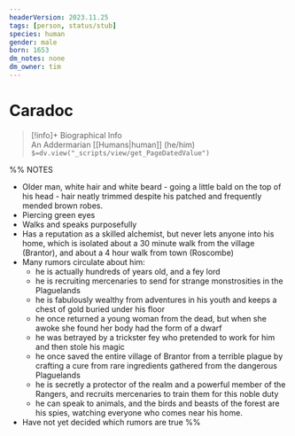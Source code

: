 ```yaml
---
headerVersion: 2023.11.25
tags: [person, status/stub]
species: human
gender: male
born: 1653
dm_notes: none
dm_owner: tim
---
```

# Caradoc
>[!info]+ Biographical Info  
> An Addermarian [[Humans|human]] (he/him)  
> `$=dv.view("_scripts/view/get_PageDatedValue")`

%% NOTES

- Older man, white hair and white beard - going a little bald on the top of his head - hair neatly trimmed despite his patched and frequently mended brown robes. 
- Piercing green eyes
- Walks and speaks purposefully
- Has a reputation as a skilled alchemist, but never lets anyone into his home, which is isolated about a 30 minute walk from the village (Brantor), and about a 4 hour walk from town (Roscombe)
- Many rumors circulate about him: 
	- he is actually hundreds of years old, and a fey lord
	- he is recruiting mercenaries to send for strange monstrosities in the Plaguelands
	- he is fabulously wealthy from adventures in his youth and keeps a chest of gold buried under his floor
	- he once returned a young woman from the dead, but when she awoke she found her body had the form of a dwarf
	- he was betrayed by a trickster fey who pretended to work for him and then stole his magic
	- he once saved the entire village of Brantor from a terrible plague by crafting a cure from rare ingredients gathered from the dangerous Plaguelands
	- he is secretly a protector of the realm and a powerful member of the Rangers, and recruits mercenaries to train them for this noble duty
	- he can speak to animals, and the birds and beasts of the forest are his spies, watching everyone who comes near his home.
- Have not yet decided which rumors are true
%%


